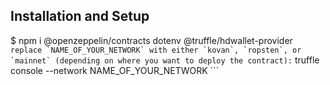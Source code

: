 ## Installation and Setup

$ npm i @openzeppelin/contracts dotenv @truffle/hdwallet-provider
    ```
replace `NAME_OF_YOUR_NETWORK` with either `kovan`, `ropsten`, or `mainnet` (depending on where you want to deploy the contract):
    ```
    truffle console --network NAME_OF_YOUR_NETWORK
    ```
